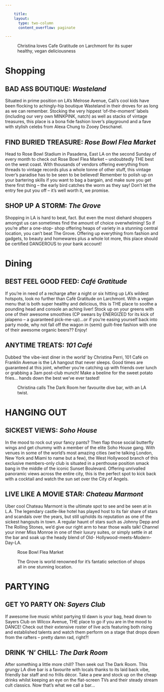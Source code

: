 ```yaml
---

    title:
    layout:
      type: two-column
      content_overflow: paginate

---
```


<style>
  #s5-travel .content .subtitle {
    font-style: normal;
    font-size: 14px;
  }

  #s5-travel .content .subtitle em {
    color: #111;
    font-size: 18px;
  }

  #s5-travel .content img {
    width: 100%;
  }
</style>

<figure>
  <img src="../assets/5-travel/p1-1.jpg" alt="">
  <figcaption>Christina loves Cafe Gratitude on Larchmont for its super healthy, vegan deliciousness</figcaption>
</figure>

<h1 class="title">Shopping</h1>
<h2 class="subtitle">BAD ASS BOUTIQUE: <em>Wasteland</em></h2>
Situated in prime position on LA’s Melrose Avenue, Cali’s cool kids have been flocking to achingly-hip boutique Wasteland in their droves for as long as we can remember. Stocking the very hippest ‘of-the-moment’ labels (including our very own MINKPINK, natch) as well as stacks of vintage treasures, this place is a bona fide fashion lover’s playground and a fave with stylish celebs from Alexa Chung to Zooey Deschanel.

<h2 class="subtitle">FIND BURIED TREASURE: <em>Rose Bowl Flea Market</em></h2>
Head to Rose Bowl Stadium in Pasadena, East LA on the second Sunday of every month to check out Rose Bowl Flea Market – undoubtedly THE best on the west coast. With thousands of vendors offering everything from threads to vintage records plus a whole tonne of other stuff, this vintage lover’s paradise has to be seen to be believed! Remember to polish up on your bartering skills if you want to bag a bargain, and make sure you get there first thing – the early bird catches the worm as they say! Don’t let the entry fee put you off – it’s well worth it, we promise.

<h2 class="subtitle">SHOP UP A STORM: <em>The Grove</em></h2>
Shopping in LA is hard to beat, fact. But even the most diehard shoppers amongst us can sometimes find the amount of choice overwhelming! So if you’re after a one-stop- shop offering heaps of variety in a stunning central location, you can’t beat The Grove. Offering up everything from fashion and gadgets, to beauty and homewares plus a whole lot more, this place should be certified DANGEROUS to your bank account!

<h1 class="title">Dining</h1>
<h2 class="subtitle">BEST FEEL GOOD FEED: <em>Café Gratitude</em></h2>
If you’re in need of a recharge after a night or six hitting up LA’s wildest hotspots, look no further than Café Gratitude on Larchmont. With a vegan menu that is both super healthy and delicious, this is THE place to soothe a pounding head and console an aching liver! Stock up on your greens with one of their awesome smoothies (CP swears by ENERGIZED for its kick of jalapeno – a guaranteed pick-me-up)...or if you’re easing yourself back into party mode, why not fall off the wagon in (semi) guilt-free fashion with one of their awesome organic beers?? Enjoy!

<h2 class="subtitle">ANYTIME TREATS: <em>101 Café</em></h2>
Dubbed ‘the vibe-iest diner in the world’ by Christina Perri, 101 Café on Franklin Avenue is the LA hangout that never sleeps. Good times are guaranteed at this joint, whether you’re catching up with friends over lunch or grabbing a 3am post-club munch! Make a beeline for the sweet potato fries... hands down the best we’ve ever tasted!

<figure>
  <img src="../assets/5-travel/p1-2.jpg" alt="">
  <figcaption>Christina calls The Dark Room her favourite dive bar, with an LA twist.</figcaption>
</figure>

<h1 class="title">HANGING OUT</h1>
<h2 class="subtitle">SICKEST VIEWS: <em>Soho House</em></h2>
In the mood to rock out your fancy pants? Then flap those social butterfly wings and get chummy with a member of the elite Soho House gang. With venues in some of the world’s most amazing cities (we’re talking London, New York and Miami to name but a few), the West Hollywood branch of this exclusive members-only club is situated in a penthouse position smack bang in the middle of the iconic Sunset Boulevard. Offering unrivalled panoramic views across the entire city, this is the perfect spot to kick back with a cocktail and watch the sun set over the City of Angels.

<h2 class="subtitle">LIVE LIKE A MOVIE STAR: <em>Chateau Marmont</em></h2>
Uber cool Chateau Marmont is the ultimate spot to see and be seen at in
L.A. The legendary castle-like hotel has played host to its fair share of stars and scandals over the years, but still upholds its reputation as one of the sickest hangouts in town. A regular haunt of stars such as Johnny Depp and The Rolling Stones, we’d give our right arm to hear those walls talk! Channel your inner Miss Monroe in one of their luxury suites, or simply settle in at the bar and soak up the heady blend of Old- Hollywood-meets-Modern-Day-LA.

<figure>
  <img src="../assets/5-travel/p1-3.jpg" alt="">
  <figcaption>Rose Bowl Flea Market</figcaption>
</figure>

<figure>
  <img src="../assets/5-travel/p1-4.jpg" alt="">
  <figcaption>The Grove is world renowned for it’s fantatic selection of shops all in one stunning location.</figcaption>
</figure>

<h1 class="title">PARTYING</h1>
<h2 class="subtitle">GET YO PARTY ON: <em>Sayers Club</em></h2>
If awesome live music whilst partying til dawn is your bag, head down to Sayers Club on Wilcox Avenue, THE place to go if you are in the mood to DANCE! Check out their extensive roster of live acts featuring both rising and established talents and watch them perform on a stage that drops down from the rafters – pretty damn rad, right?!

<h2 class="subtitle">DRINK ‘N’ CHILL: <em>The Dark Room</em></h2>
After something a little more chill? Then seek out The Dark Room. This grungy LA dive bar is a favourite with locals thanks to its laid back vibe, friendly bar staff and no frills décor. Take a pew and stock up on the cheap drinks whilst keeping an eye on the flat-screen TVs and their steady stream cult classics. Now that’s what we call a bar...
